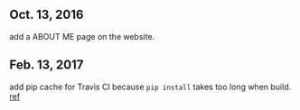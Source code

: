 
## Oct. 13, 2016
add a ABOUT ME page on the website.

## Feb. 13, 2017
add pip cache for Travis CI because `pip install` takes too long when build.
[ref](https://docs.travis-ci.com/user/caching/#Caching-directories-(Bundler%2C-dependencies))
